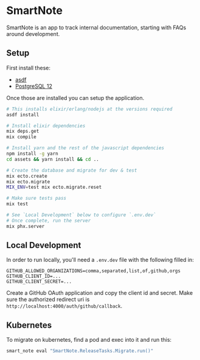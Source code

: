 # SmartNote

SmartNote is an app to track internal documentation, starting with FAQs around development.

## Setup

First install these:

- [asdf](https://asdf-vm.com/#/)
- [PostgreSQL 12](https://www.postgresql.org/)

Once those are installed you can setup the application.

```bash
# This installs elixir/erlang/nodejs at the versions required
asdf install

# Install elixir dependencies
mix deps.get
mix compile

# Install yarn and the rest of the javascript dependencies
npm install -g yarn
cd assets && yarn install && cd ..

# Create the database and migrate for dev & test
mix ecto.create
mix ecto.migrate
MIX_ENV=test mix ecto.migrate.reset

# Make sure tests pass
mix test

# See `Local Development` below to configure `.env.dev`
# Once complete, run the server
mix phx.server
```

## Local Development

In order to run locally, you'll need a `.env.dev` file with the following filled in:

```
GITHUB_ALLOWED_ORGANIZATIONS=comma,separated,list,of,github,orgs
GITHUB_CLIENT_ID=...
GITHUB_CLIENT_SECRET=...
```

Create a GitHub OAuth application and copy the client id and secret. Make sure the authorized redirect uri is `http://localhost:4000/auth/github/callback`.

## Kubernetes

To migrate on kubernetes, find a pod and exec into it and run this:

```bash
smart_note eval "SmartNote.ReleaseTasks.Migrate.run()"
```
